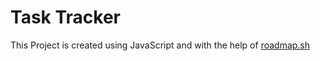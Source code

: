 
# Task Tracker

This Project is created using JavaScript and with the help of [roadmap.sh](https://roadmap.sh/projects/task-tracker-js)